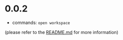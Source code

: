 # 0.0.2
- commands: `open workspace`

(please refer to the [README.md](https://github.com/tshrpl/ProjectAndWorkspaceManagement#commands)
for more information)